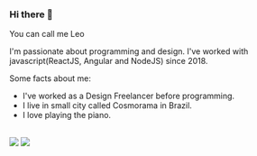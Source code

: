 ### Hi there 👋

You can call me Leo

I'm passionate about programming and design. I've worked with javascript(ReactJS, Angular and NodeJS) since 2018. 

Some facts about me:
  * I've worked as a Design Freelancer before programming.
  * I live in small city called Cosmorama in Brazil.
  * I love playing the piano.

<br>
<a href = "mailto:leogoulartoli@gmail.com"><img src="https://img.shields.io/badge/-Gmail-%23333?style=for-the-badge&logo=gmail&logoColor=white" target="_blank"></a>
<a href="https://www.linkedin.com/in/leonardo-goulart-de-oliveira/" target="_blank"><img src="https://img.shields.io/badge/-LinkedIn-%230077B5?style=for-the-badge&logo=linkedin&logoColor=white" target="_blank"></a>

<!--
**leogoulartoli/leogoulartoli** is a ✨ _special_ ✨ repository because its `README.md` (this file) appears on your GitHub profile.

Here are some ideas to get you started:

- 🔭 I’m currently working on ...
- 🌱 I’m currently learning ...
- 👯 I’m looking to collaborate on ...
- 🤔 I’m looking for help with ...
- 💬 Ask me about ...
- 📫 How to reach me: ...
- 😄 Pronouns: ...
- ⚡ Fun fact: ...
-->

